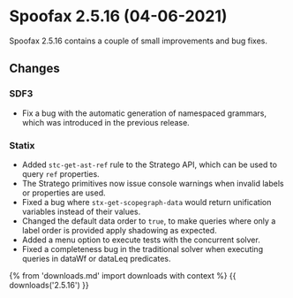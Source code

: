 # Spoofax 2.5.16 (04-06-2021)

Spoofax 2.5.16 contains a couple of small improvements and bug fixes.

## Changes

### SDF3

* Fix a bug with the automatic generation of namespaced grammars, which was introduced in the previous release.

### Statix

* Added `stc-get-ast-ref` rule to the Stratego API, which can be used to query `ref` properties.
* The Stratego primitives now issue console warnings when invalid labels or properties are used.
* Fixed a bug where `stx-get-scopegraph-data` would return unification variables instead of their values.
* Changed the default data order to `true`, to make queries where only a label order is provided apply shadowing as expected.
* Added a menu option to execute tests with the concurrent solver.
* Fixed a completeness bug in the traditional solver when executing queries in dataWf or dataLeq predicates.

{% from 'downloads.md' import downloads with context %}
{{ downloads('2.5.16') }}

